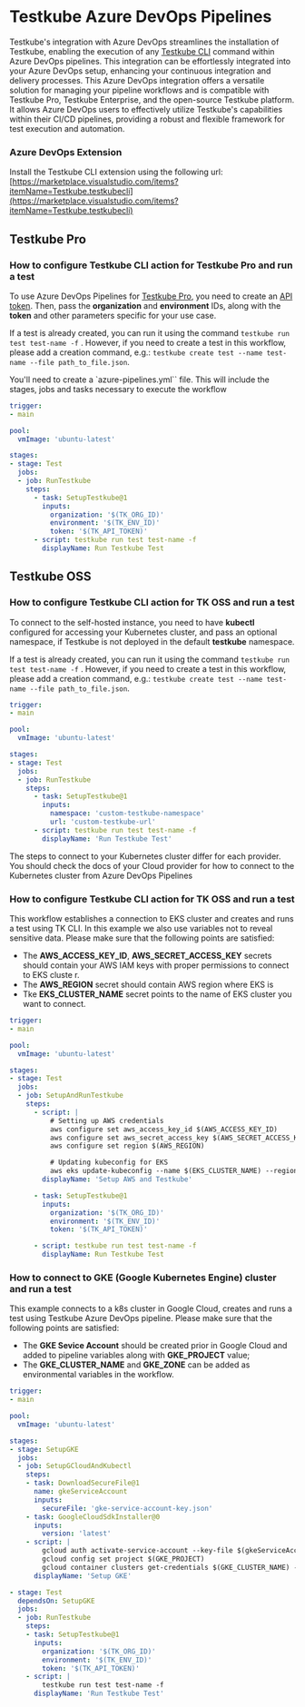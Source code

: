# Testkube Azure DevOps Pipelines

Testkube's integration with Azure DevOps streamlines the installation of Testkube, enabling the execution of any [Testkube CLI](https://docs.testkube.io/cli/testkube) command within Azure DevOps pipelines. This integration can be effortlessly integrated into your Azure DevOps setup, enhancing your continuous integration and delivery processes.
This Azure DevOps integration offers a versatile solution for managing your pipeline workflows and is compatible with Testkube Pro, Testkube Enterprise, and the open-source Testkube platform. It allows Azure DevOps users to effectively utilize Testkube's capabilities within their CI/CD pipelines, providing a robust and flexible framework for test execution and automation.

### Azure DevOps Extension

Install the Testkube CLI extension using the following url:
[https://marketplace.visualstudio.com/items?itemName=Testkube.testkubecli](https://marketplace.visualstudio.com/items?itemName=Testkube.testkubecli)

## Testkube Pro

### How to configure Testkube CLI action for Testkube Pro and run a test

To use Azure DevOps Pipelines for [Testkube Pro](https://app.testkube.io/), you need to create an [API token](https://docs.testkube.io/testkube-pro/articles/organization-management/#api-tokens).
Then, pass the **organization** and **environment** IDs, along with the **token** and other parameters specific for your use case.

If a test is already created, you can run it using the command `testkube run test test-name -f` . However, if you need to create a test in this workflow, please add a creation command, e.g.: `testkube create test --name test-name --file path_to_file.json`.

You'll need to create a `azure-pipelines.yml`` file. This will include the stages, jobs and tasks necessary to execute the workflow

```yaml
trigger:
- main

pool:
  vmImage: 'ubuntu-latest'

stages:
- stage: Test
  jobs:
  - job: RunTestkube
    steps:
      - task: SetupTestkube@1
        inputs:
          organization: '$(TK_ORG_ID)'
          environment: '$(TK_ENV_ID)'
          token: '$(TK_API_TOKEN)'
      - script: testkube run test test-name -f
        displayName: Run Testkube Test
```

## Testkube OSS

### How to configure Testkube CLI action for TK OSS and run a test

To connect to the self-hosted instance, you need to have **kubectl** configured for accessing your Kubernetes cluster, and pass an optional namespace, if Testkube is not deployed in the default **testkube** namespace. 

If a test is already created, you can run it using the command `testkube run test test-name -f` . However, if you need to create a test in this workflow, please add a creation command, e.g.: `testkube create test --name test-name --file path_to_file.json`.

```yaml
trigger:
- main

pool:
  vmImage: 'ubuntu-latest'

stages:
- stage: Test
  jobs:
  - job: RunTestkube
    steps:
      - task: SetupTestkube@1
        inputs:
          namespace: 'custom-testkube-namespace'
          url: 'custom-testkube-url'
      - script: testkube run test test-name -f
        displayName: 'Run Testkube Test'
```

The steps to connect to your Kubernetes cluster differ for each provider. You should check the docs of your Cloud provider for how to connect to the Kubernetes cluster from Azure DevOps Pipelines

### How to configure Testkube CLI action for TK OSS and run a test

This workflow establishes a connection to EKS cluster and creates and runs a test using TK CLI. In this example we also use variables not
 to reveal sensitive data. Please make sure that the following points are satisfied:
- The **AWS_ACCESS_KEY_ID**, **AWS_SECRET_ACCESS_KEY** secrets should contain your AWS IAM keys with proper permissions to connect to EKS cluste
r.
- The **AWS_REGION** secret should contain AWS region where EKS is
- Tke **EKS_CLUSTER_NAME** secret points to the name of EKS cluster you want to connect.

```yaml
trigger:
- main

pool:
  vmImage: 'ubuntu-latest'

stages:
- stage: Test
  jobs:
  - job: SetupAndRunTestkube
    steps:
      - script: |
          # Setting up AWS credentials
          aws configure set aws_access_key_id $(AWS_ACCESS_KEY_ID)
          aws configure set aws_secret_access_key $(AWS_SECRET_ACCESS_KEY)
          aws configure set region $(AWS_REGION)

          # Updating kubeconfig for EKS
          aws eks update-kubeconfig --name $(EKS_CLUSTER_NAME) --region $(AWS_REGION)
        displayName: 'Setup AWS and Testkube'

      - task: SetupTestkube@1
        inputs:
          organization: '$(TK_ORG_ID)'
          environment: '$(TK_ENV_ID)'
          token: '$(TK_API_TOKEN)'

      - script: testkube run test test-name -f
        displayName: Run Testkube Test

```

### How to connect to GKE (Google Kubernetes Engine) cluster and run a test 

This example connects to a k8s cluster in Google Cloud, creates and runs a test using Testkube Azure DevOps pipeline. Please make sure that the following points are satisfied:
- The **GKE Sevice Account** should be created prior in Google Cloud and added to pipeline variables along with **GKE_PROJECT** value;
- The **GKE_CLUSTER_NAME** and **GKE_ZONE** can be added as environmental variables in the workflow.

```yaml
trigger:
- main

pool:
  vmImage: 'ubuntu-latest'

stages:
- stage: SetupGKE
  jobs:
  - job: SetupGCloudAndKubectl
    steps:
    - task: DownloadSecureFile@1
      name: gkeServiceAccount
      inputs:
        secureFile: 'gke-service-account-key.json'
    - task: GoogleCloudSdkInstaller@0
      inputs:
        version: 'latest'
    - script: |
        gcloud auth activate-service-account --key-file $(gkeServiceAccount.secureFilePath)
        gcloud config set project $(GKE_PROJECT)
        gcloud container clusters get-credentials $(GKE_CLUSTER_NAME) --zone $(GKE_ZONE)
      displayName: 'Setup GKE'

- stage: Test
  dependsOn: SetupGKE
  jobs:
  - job: RunTestkube
    steps:
    - task: SetupTestkube@1
      inputs:
        organization: '$(TK_ORG_ID)'
        environment: '$(TK_ENV_ID)'
        token: '$(TK_API_TOKEN)'
    - script: |
        testkube run test test-name -f
      displayName: 'Run Testkube Test'
```
